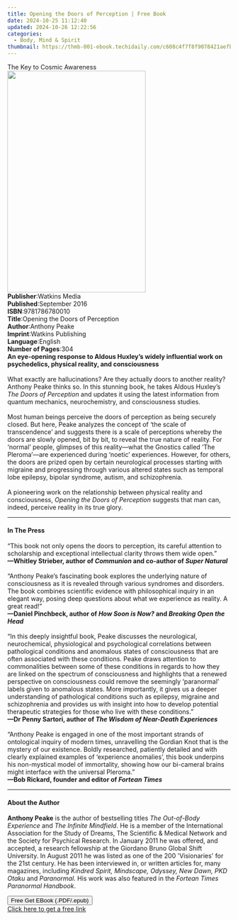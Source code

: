 ```yaml
---
title: Opening the Doors of Perception | Free Book
date: 2024-10-25 11:12:40
updated: 2024-10-26 12:22:56
categories:
  - Body, Mind & Spirit
thumbnail: https://thmb-001-ebook.techidaily.com/c608c4f7f8f9078421aefbcdbf34009e71191c540a42f5a56695d2b63c6d2152.jpg
---
```

<main id="book-container">
  <div class="flex flex-col">
    <div class="book-brief flex-1 py-6 px-4 sm:p-6 md:py-10 md:px-8">
      <!-- brief-->
      <div class="book-brief-main">The Key to Cosmic Awareness</div>
    </div>
    <div
      class="book-meta-info flex-1 grid gap-4 col-start-1 col-end-3 row-start-1 sm:mb-6 sm:grid-cols-4 lg:gap-6 lg:col-start-2 lg:row-end-6 lg:row-span-6 lg:mb-0"
    >
      <div
        class="book-meta-info-left place-content-center mt-4 p-4 text-sm leading-6 col-start-2 col-span-2 dark:text-slate-400"
      >
        <img
          class="w-full h-500 object-cover rounded-lg sm:h-255 sm:col-span-2 lg:col-span-full"
          src="https://img-001-ebook.techidaily.com/f03d4727f26ce24eac7a0b4c3a6d6a84251a55c45d555155ac518fcca045245c.jpg"
          alt=""
          width="312"
          height="500"
        />
      </div>
      <div
        class="book-meta-info-right mt-2 col-start-1 row-start-2 col-span-3 self-center"
      >
        <!-- meta data  -->
        <div class="flex flex-col px-4 md:px-8">
          <div class="flex-1">
            <strong>Publisher</strong>:<span class="px-2">Watkins Media</span>
          </div>
          <div class="flex-1">
            <strong>Published</strong>:<span class="px-2">September 2016</span>
          </div>
          <div class="flex-1">
            <strong>ISBN</strong>:<span class="px-2">9781786780010</span>
          </div>
          <div class="flex-1">
            <strong>Title</strong>:<span class="px-2"
              >Opening the Doors of Perception</span
            >
          </div>
          <div class="flex-1">
            <strong>Author</strong>:<span class="px-2">Anthony Peake</span>
          </div>
          <div class="flex-1">
            <strong>Imprint</strong>:<span class="px-2"
              >Watkins Publishing</span
            >
          </div>
          <div class="flex-1">
            <strong>Language</strong>:<span class="px-2">English</span>
          </div>
          <div class="flex-1">
            <strong>Number of Pages</strong>:<span class="px-2">304</span>
          </div>
        </div>
      </div>
    </div>
    <div class="book-description flex-1 py-6 px-4 sm:p-6 md:py-10 md:px-8">
      <div class="book-description-main">
        <div accordion-content="" id="description">
          <b
            >An eye-opening response to Aldous Huxley’s widely influential work
            on psychedelics, physical reality, and consciousness</b
          ><br />&nbsp;<br />What exactly are hallucinations? Are they actually
          doors to another reality? Anthony Peake thinks so. In this stunning
          book, he takes Aldous Huxley’s <i>The Doors of Perception</i> and
          updates it using the latest information from quantum mechanics,
          neurochemistry, and consciousness studies.<br />&nbsp;<br />Most human
          beings perceive the doors of perception as being securely closed. But
          here, Peake analyzes the concept of ‘the scale of transcendence’ and
          suggests there is a scale of perceptions whereby the doors are slowly
          opened, bit by bit, to reveal the true nature of reality. For ‘normal’
          people, glimpses of this reality—what the Gnostics called ‘The
          Pleroma’—are experienced during ‘noetic’ experiences. However, for
          others, the doors are prized open by certain neurological processes
          starting with migraine and progressing through various altered states
          such as temporal lobe epilepsy, bipolar syndrome, autism, and
          schizophrenia.<br />&nbsp;<br />A pioneering work on the relationship
          between physical reality and consciousness,
          <i>Opening the Doors of Perception</i> suggests that man can, indeed,
          perceive reality in its true glory.
        </div>
        <div class="accordion-fader"></div>
      </div>
    </div>
    <div class="book-excerpts flex-1 py-6 px-4 sm:p-6 md:py-10 md:px-8">
      <!-- excerpts-->
      <div class="book-excerpts-main">
        <hr />
        <h4 class="placeholder placeholder-heading">
          <span>In The Press</span>
        </h4>
        <p>
          “This book not only opens the doors to perception, its careful
          attention to scholarship and exceptional intellectual clarity throws
          them wide open.”<br />
          <b
            >—Whitley Strieber, author of <i>Communion</i> and co-author of
            <i>Super Natural</i></b
          >
          <br /><br />
          “Anthony Peake’s fascinating book explores the underlying nature of
          consciousness as it is revealed through various syndromes and
          disorders. The book combines scientific evidence with philosophical
          inquiry in an elegant way, posing deep questions about what we
          experience as reality. A great read!”<br />
          <b
            >—Daniel Pinchbeck, author of <i>How Soon is Now?</i> and
            <i>Breaking Open the Head</i></b
          ><i><br /> </i><br />
          “In this deeply insightful book, Peake discusses the neurological,
          neurochemical, physiological and psychological correlations between
          pathological conditions and anomalous states of consciousness that are
          often associated with these conditions. Peake draws attention to
          commonalities between some of these conditions in regards to how they
          are linked on the spectrum of consciousness and highlights that a
          renewed perspective on consciousness could remove the seemingly
          ‘paranormal’ labels given to anomalous states. More importantly, it
          gives us a deeper understanding of pathological conditions such as
          epilepsy, migraine and schizophrenia and provides us with insight into
          how to develop potential therapeutic strategies for those who live
          with these conditions.”<br />
          <b
            >—Dr Penny Sartori, author of
            <i>The Wisdom of Near-Death Experiences</i><br /> </b
          ><br />
          “Anthony Peake is engaged in one of the most important strands of
          ontological inquiry of modern times, unravelling the Gordian Knot that
          is the mystery of our existence. Boldly researched, patiently detailed
          and with clearly explained examples of ‘experience anomalies’, this
          book underpins his non-mystical model of immortality, showing how our
          bi-cameral brains might interface with the universal Pleroma.”<br />
          <b>—Bob Rickard, founder and editor of <i>Fortean Times</i></b>
        </p>
      </div>
    </div>
    <div class="book-about-author flex-1 py-6 px-4 sm:p-6 md:py-10 md:px-8">
      <!-- about author-->
      <div class="book-main-author-main">
        <hr />
        <h4 class="placeholder placeholder-heading">
          <span>About the Author</span>
        </h4>
        <p>
          <b>Anthony Peake</b>&nbsp;is the author of bestselling titles&nbsp;<i
            >The Out-of-Body Experience&nbsp;</i
          >and&nbsp;<i>The Infinite Mindfield</i>. He is a member of the
          International Association for the Study of Dreams, The Scientific
          &amp; Medical Network and the Society for Psychical Research. In
          January 2011 he was offered, and accepted, a research fellowship at
          the Giordano Bruno Global Shift University. In August 2011 he was
          listed as one of the 200 'Visionaries' for the 21st century. He has
          been interviewed in, or written articles for, many magazines,
          including&nbsp;<i
            >Kindred Spirit, Mindscape, Odyssey, New Dawn, PKD Otaku&nbsp;</i
          >and&nbsp;<i>Paranormal</i>. His work was also featured in the&nbsp;<i
            >Fortean Times Paranormal Handbook</i
          >.
        </p>
      </div>
    </div>
    <div class="book-free-get flex-1 py-6 px-4 sm:p-6 md:py-10 md:px-8">
      <button
        id="btn-free-get"
        class="bg-blue-500 hover:bg-blue-700 text-white font-bold py-2 px-4 rounded"
      >
        Free Get EBook (.PDF/.epub)
      </button>
      <div id="countdown-display" class="px-2 text-lg mt-2"></div>
      <a
        id="free-link"
        class="hidden bg-blue-500 hover:bg-blue-700 text-white font-bold py-2 px-4 rounded"
        href="https://www.ebooks.com/en-us/book/2543814/opening-the-doors-of-perception/anthony-peake/"
        target="_blank"
        >Click here to get a free link</a
      >
    </div>
    <script>
      let countdownTime = 0;
      let countdownInterval = null;
      document
        .getElementById('btn-free-get')
        .addEventListener('click', startCountdown);
      function startCountdown() {
        countdownTime = new Date().getTime() + 60000 * 3;
        countdownInterval = setInterval(updateCountdown, 1000);
        document.getElementById('btn-free-get').disabled = true;
        document
          .getElementById('btn-free-get')
          .classList.add('bg-gray-500', 'cursor-not-allowed');
      }
      function updateCountdown() {
        let currentTime = new Date().getTime();
        let timeLeft = countdownTime - currentTime;
        let secondsLeft = Math.floor(timeLeft / 1000);
        document.getElementById('countdown-display').innerHTML =
          `Remaining time: ${secondsLeft} seconds.`;
        if (secondsLeft <= 0) {
          clearInterval(countdownInterval);
          document.getElementById('btn-free-get').classList.add('hidden');
          document.getElementById('free-link').classList.remove('hidden');
          document.getElementById('countdown-display').innerHTML = '';
        }
      }
    </script>
  </div>
</main>
